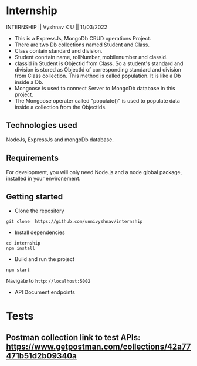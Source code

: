 # Internship
INTERNSHIP || Vyshnav K U ||  11/03/2022

* This is a ExpressJs, MongoDb CRUD operations Project.
* There are two Db collections named Student and Class.
* Class contain standard and division.
* Student conrtain name, rollNumber, mobilenumber and classid.
* classid in Student is Objectid from Class. So a student's standard and division is stored as ObjectId of corresponding standard and division from Class collection. This method is called population. It is  like a Db inside a Db.
* Mongoose is used to connect Server to MongoDb database in this project.
* The Mongoose operater called "populate()" is used to populate data inside a collection from the ObjectIds.

## Technologies used
NodeJs, ExpressJs and mongoDb database. 


## Requirements

For development, you will only need Node.js and a node global package, installed in your environement.


## Getting started
- Clone the repository
```
git clone  https://github.com/unnivyshnav/internship
```
- Install dependencies
```
cd internship
npm install
```
- Build and run the project
```
npm start
```
  Navigate to `http://localhost:5002`

- API Document endpoints


# Tests
Postman collection link to test APIs: 
https://www.getpostman.com/collections/42a77471b51d2b09340a
- 


